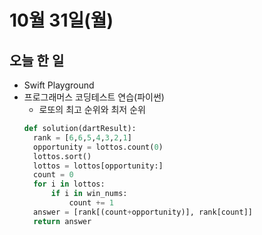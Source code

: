 # 10월 31일(월)

## 오늘 한 일
* Swift Playground
* 프로그래머스 코딩테스트 연습(파이썬)
  * 로또의 최고 순위와 최저 순위
  ```python
  def solution(dartResult):
    rank = [6,6,5,4,3,2,1]
    opportunity = lottos.count(0)
    lottos.sort()
    lottos = lottos[opportunity:]
    count = 0
    for i in lottos:
        if i in win_nums:
            count += 1
    answer = [rank[(count+opportunity)], rank[count]]
    return answer
  ```